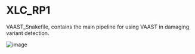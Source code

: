 # XLC_RP1

VAAST_Snakefile, contains the main pipeline for using VAAST in damaging variant detection.

![image](https://user-images.githubusercontent.com/33765093/131592146-28f0e280-7908-47d2-a7e6-b7a281bbcd9d.png)
